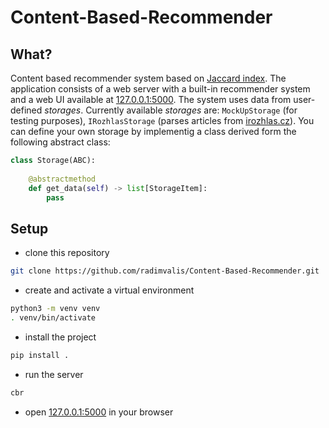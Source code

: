 # Content-Based-Recommender

## What?

Content based recommender system based on [Jaccard index](https://en.wikipedia.org/wiki/Jaccard_index). The application consists of a web server with a built-in recommender system and a web UI available at [127.0.0.1:5000](http://127.0.0.1:5000). The system uses data from user-defined *storages*. Currently available *storages* are: `MockUpStorage` (for testing purposes), `IRozhlasStorage` (parses articles from [irozhlas.cz](https://www.irozhlas.cz/)). You can define your own storage by implementig a class derived form the following abstract class:
```python
class Storage(ABC):
    
    @abstractmethod
    def get_data(self) -> list[StorageItem]:
        pass
```

## Setup

* clone this repository
```bash
git clone https://github.com/radimvalis/Content-Based-Recommender.git
```

* create and activate a virtual environment
```bash
python3 -m venv venv
. venv/bin/activate
```

* install the project
```bash
pip install .
```

* run the server
```bash
cbr
```

* open [127.0.0.1:5000](http://127.0.0.1:5000) in your browser